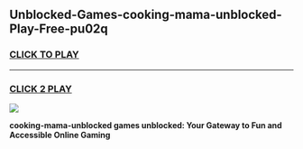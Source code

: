 
## Unblocked-Games-cooking-mama-unblocked-Play-Free-pu02q
<h3>
<a href="https://premium76.site?title=cooking-mama-unblocked&ref=10A">CLICK TO PLAY</a></h3>
<hr>

<h3>
<a href="https://premium76.site?title=cooking-mama-unblocked&ref=10A">CLICK 2 PLAY</a>
  
</h3>

<a href="https://premium76.site?title=cooking-mama-unblocked&ref=10A"><img src="https://clearcache.store/games.png"></a>


**cooking-mama-unblocked games unblocked: Your Gateway to Fun and Accessible Online Gaming**
